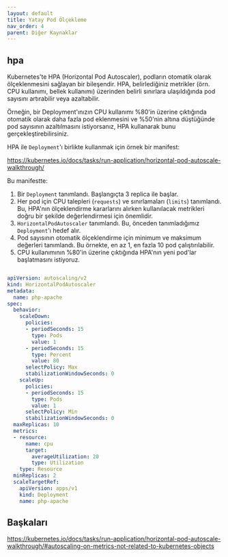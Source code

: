 ```yaml
---
layout: default
title: Yatay Pod Ölçekleme
nav_order: 4
parent: Diğer Kaynaklar
---
```


## hpa

Kubernetes'te HPA (Horizontal Pod Autoscaler), podların otomatik olarak ölçeklenmesini sağlayan bir bileşendir. HPA, belirlediğiniz metrikler (örn. CPU kullanımı, bellek kullanımı) üzerinden belirli sınırlara ulaşıldığında pod sayısını artırabilir veya azaltabilir.

Örneğin, bir Deployment'ınızın CPU kullanımı %80'in üzerine çıktığında otomatik olarak daha fazla pod eklenmesini ve %50'nin altına düştüğünde pod sayısının azaltılmasını istiyorsanız, HPA kullanarak bunu gerçekleştirebilirsiniz.

HPA ile `Deployment`'ı birlikte kullanmak için örnek bir manifest:

https://kubernetes.io/docs/tasks/run-application/horizontal-pod-autoscale-walkthrough/

Bu manifestte:

1. Bir `Deployment` tanımlandı. Başlangıçta 3 replica ile başlar.
2. Her pod için CPU talepleri (`requests`) ve sınırlamaları (`limits`) tanımlandı. Bu, HPA'nın ölçeklendirme kararlarını alırken kullanılacak metrikleri doğru bir şekilde değerlendirmesi için önemlidir.
3. `HorizontalPodAutoscaler` tanımlandı. Bu, önceden tanımladığımız `Deployment`'ı hedef alır.
4. Pod sayısının otomatik ölçeklendirme için minimum ve maksimum değerleri tanımlandı. Bu örnekte, en az 1, en fazla 10 pod çalıştırılabilir.
5. CPU kullanımının %80'in üzerine çıktığında HPA'nın yeni pod'lar başlatmasını istiyoruz.

```yaml

apiVersion: autoscaling/v2
kind: HorizontalPodAutoscaler
metadata:
  name: php-apache
spec:
  behavior:
    scaleDown:
      policies:
      - periodSeconds: 15
        type: Pods
        value: 1
      - periodSeconds: 15
        type: Percent
        value: 80
      selectPolicy: Max
      stabilizationWindowSeconds: 0
    scaleUp:
      policies:
      - periodSeconds: 15
        type: Pods
        value: 1
      selectPolicy: Min
      stabilizationWindowSeconds: 0
  maxReplicas: 10
  metrics:
  - resource:
      name: cpu
      target:
        averageUtilization: 20
        type: Utilization
    type: Resource
  minReplicas: 2
  scaleTargetRef:
    apiVersion: apps/v1
    kind: Deployment
    name: php-apache

```

## Başkaları

https://kubernetes.io/docs/tasks/run-application/horizontal-pod-autoscale-walkthrough/#autoscaling-on-metrics-not-related-to-kubernetes-objects